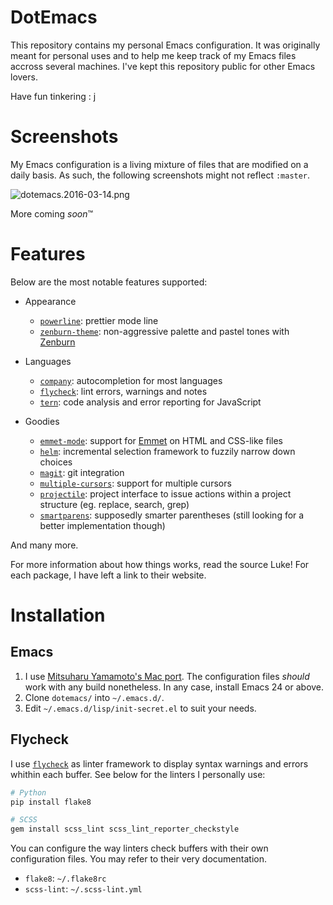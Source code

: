# DotEmacs

This repository contains my personal Emacs configuration. It was originally meant for personal uses
and to help me keep track of my Emacs files accross several machines. I've kept this repository
public for other Emacs lovers.

Have fun tinkering : j

# Screenshots

My Emacs configuration is a living mixture of files that are modified on a daily basis. As such,
the following screenshots might not reflect `:master`.

![dotemacs.2016-03-14.png](http://i.imgur.com/BN8dIS9l.png)

More coming *soon*™

# Features

Below are the most notable features supported:

- Appearance

    - [`powerline`][powerline]: prettier mode line
    - [`zenburn-theme`][zenburn-theme]: non-aggressive palette and pastel tones with
      [Zenburn][zenburn]

- Languages

    - [`company`][company]: autocompletion for most languages
    - [`flycheck`][flycheck]: lint errors, warnings and notes
    - [`tern`][tern]: code analysis and error reporting for JavaScript

- Goodies

    - [`emmet-mode`][emmet-mode]: support for [Emmet][emmet] on HTML and CSS-like files
    - [`helm`][helm]: incremental selection framework to fuzzily narrow down choices
    - [`magit`][magit]: git integration
    - [`multiple-cursors`][multiple-cursors]: support for multiple cursors
    - [`projectile`][projectile]: project interface to issue actions within a project structure
      (eg. replace, search, grep)
    - [`smartparens`][smartparens]: supposedly smarter parentheses (still looking for a better
      implementation though)

And many more.

For more information about how things works, read the source Luke!
For each package, I have left a link to their website.

[company]: https://github.com/company-mode/company-mode
[emmet]: http://emmet.io/
[emmet-mode]: https://github.com/smihica/emmet-mode
[flycheck]: https://github.com/flycheck/flycheck
[helm]: https://github.com/emacs-helm/helm
[magit]: https://github.com/magit/magit
[multiple-cursors]: https://github.com/magnars/multiple-cursors.el
[powerline]: https://github.com/milkypostman/powerline
[projectile]: https://github.com/bbatsov/projectile
[smartparens]: https://github.com/Fuco1/smartparens
[tern]: http://ternjs.net/doc/manual.html#emacs
[zenburn]: http://kippura.org/zenburnpage/
[zenburn-theme]: https://github.com/bbatsov/zenburn-emacs

# Installation

## Emacs

1. I use [Mitsuharu Yamamoto's Mac port][github-emacs]. The configuration files *should*
   work with any build nonetheless. In any case, install Emacs 24 or above.
1. Clone `dotemacs/` into `~/.emacs.d/`.
1. Edit `~/.emacs.d/lisp/init-secret.el` to suit your needs.

[github-emacs]: https://github.com/railwaycat/homebrew-emacsmacport

## Flycheck

I use [`flycheck`][flycheck] as linter framework to display syntax warnings and errors whithin each
buffer. See below for the linters I personally use:

```bash
# Python
pip install flake8

# SCSS
gem install scss_lint scss_lint_reporter_checkstyle
```

You can configure the way linters check buffers with their own configuration files. You may refer
to their very documentation.

- `flake8`: `~/.flake8rc`
- `scss-lint`: `~/.scss-lint.yml`

[flycheck]: https://github.com/flycheck/flycheck
